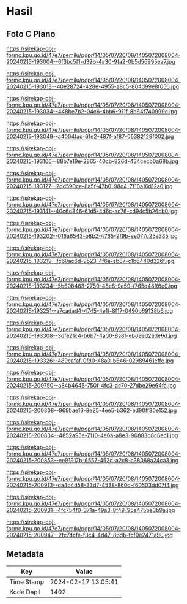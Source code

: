 # Hasil

## Foto C Plano

https://sirekap-obj-formc.kpu.go.id/47e7/pemilu/pdpr/14/05/07/20/08/1405072008004-20240215-193004--6f3bc5f1-d39b-4a30-9fa2-0b5d56995ea7.jpg

https://sirekap-obj-formc.kpu.go.id/47e7/pemilu/pdpr/14/05/07/20/08/1405072008004-20240215-193018--40e28724-428e-4955-a8c5-804d99e8f056.jpg

https://sirekap-obj-formc.kpu.go.id/47e7/pemilu/pdpr/14/05/07/20/08/1405072008004-20240215-193034--448be7b2-04c6-4bb6-911f-8b64f740999c.jpg

https://sirekap-obj-formc.kpu.go.id/47e7/pemilu/pdpr/14/05/07/20/08/1405072008004-20240215-193049--a4004fac-61e2-487f-af87-05382129f002.jpg

https://sirekap-obj-formc.kpu.go.id/47e7/pemilu/pdpr/14/05/07/20/08/1405072008004-20240215-193106--88b7e19e-2865-40cb-826d-434cecb0a68b.jpg

https://sirekap-obj-formc.kpu.go.id/47e7/pemilu/pdpr/14/05/07/20/08/1405072008004-20240215-193127--2dd590ce-8a5f-47b0-98d4-7f18a16d12a0.jpg

https://sirekap-obj-formc.kpu.go.id/47e7/pemilu/pdpr/14/05/07/20/08/1405072008004-20240215-193141--40c6d346-61d5-4d6c-ac76-cd94c5b26cb0.jpg

https://sirekap-obj-formc.kpu.go.id/47e7/pemilu/pdpr/14/05/07/20/08/1405072008004-20240215-193202--016a6543-b8b2-4765-9f9b-ee077c25e385.jpg

https://sirekap-obj-formc.kpu.go.id/47e7/pemilu/pdpr/14/05/07/20/08/1405072008004-20240215-193219--fc60ac6d-9523-4f6a-ab87-c1b6440d326f.jpg

https://sirekap-obj-formc.kpu.go.id/47e7/pemilu/pdpr/14/05/07/20/08/1405072008004-20240215-193234--5b608483-2750-48e8-9a59-f765d48ff6e0.jpg

https://sirekap-obj-formc.kpu.go.id/47e7/pemilu/pdpr/14/05/07/20/08/1405072008004-20240215-193251--a7cadad4-4745-4e1f-8f17-0490b69138b6.jpg

https://sirekap-obj-formc.kpu.go.id/47e7/pemilu/pdpr/14/05/07/20/08/1405072008004-20240215-193308--3dfe21c4-b6b7-4a00-8a8f-eb69ed2ede6d.jpg

https://sirekap-obj-formc.kpu.go.id/47e7/pemilu/pdpr/14/05/07/20/08/1405072008004-20240215-193326--489cafaf-0fd0-48a0-b646-02989461effe.jpg

https://sirekap-obj-formc.kpu.go.id/47e7/pemilu/pdpr/14/05/07/20/08/1405072008004-20240215-200750--a84b4645-750f-4fc3-ac70-27dbe29e64fa.jpg

https://sirekap-obj-formc.kpu.go.id/47e7/pemilu/pdpr/14/05/07/20/08/1405072008004-20240215-200808--969bae16-8e25-4ee5-b362-ed90ff30e152.jpg

https://sirekap-obj-formc.kpu.go.id/47e7/pemilu/pdpr/14/05/07/20/08/1405072008004-20240215-200834--4852a95e-7110-4e6a-a8e3-90883d8c6ec1.jpg

https://sirekap-obj-formc.kpu.go.id/47e7/pemilu/pdpr/14/05/07/20/08/1405072008004-20240215-200853--ee91917b-6557-452d-a2c8-c38068a24ca3.jpg

https://sirekap-obj-formc.kpu.go.id/47e7/pemilu/pdpr/14/05/07/20/08/1405072008004-20240215-200913--da4b4d58-33d7-4538-860d-f60503dd07f4.jpg

https://sirekap-obj-formc.kpu.go.id/47e7/pemilu/pdpr/14/05/07/20/08/1405072008004-20240215-200931--4fc754f0-371a-49a3-8f49-95e475be3b9a.jpg

https://sirekap-obj-formc.kpu.go.id/47e7/pemilu/pdpr/14/05/07/20/08/1405072008004-20240215-200947--2fc7dcfe-f3c4-4d47-86db-fcf0e2471a90.jpg


## Metadata

| Key        | Value               |
| ---------- | ------------------- |
| Time Stamp | 2024-02-17 13:05:41 |
| Kode Dapil | 1402                |



